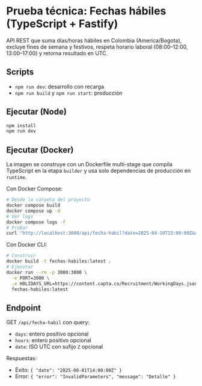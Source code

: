 # Prueba técnica: Fechas hábiles (TypeScript + Fastify)

API REST que suma días/horas hábiles en Colombia (America/Bogota), excluye fines de semana y festivos, respeta horario laboral (08:00–12:00, 13:00–17:00) y retorna resultado en UTC.

## Scripts
- `npm run dev`: desarrollo con recarga
- `npm run build` y `npm run start`: producción

## Ejecutar (Node)
```bash
npm install
npm run dev
```

## Ejecutar (Docker)
La imagen se construye con un Dockerfile multi-stage que compila TypeScript en la etapa `builder` y usa solo dependencias de producción en `runtime`.

Con Docker Compose:
```bash
# Desde la carpeta del proyecto
docker compose build
docker compose up -d
# Ver logs
docker compose logs -f
# Probar
curl "http://localhost:3000/api/fecha-habil?date=2025-04-10T15:00:00Z&days=5&hours=4"
```

Con Docker CLI:
```bash
# Construir
docker build -t fechas-habiles:latest .
# Ejecutar
docker run --rm -p 3000:3000 \
  -e PORT=3000 \
  -e HOLIDAYS_URL=https://content.capta.co/Recruitment/WorkingDays.json \
  fechas-habiles:latest
```

## Endpoint
GET `/api/fecha-habil` con query:
- `days`: entero positivo opcional
- `hours`: entero positivo opcional
- `date`: ISO UTC con sufijo `Z` opcional

Respuestas:
- Éxito: `{ "date": "2025-08-01T14:00:00Z" }`
- Error: `{ "error": "InvalidParameters", "message": "Detalle" }`